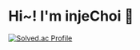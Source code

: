 # Hi~! I'm injeChoi 👋

[![Solved.ac Profile](http://mazassumnida.wtf/api/v2/generate_badge?boj=choidlswp)](https://solved.ac/choidlswp/)

<!--
**injeChoi/injeChoi** is a ✨ _special_ ✨ repository because its `README.md` (this file) appears on your GitHub profile.

Here are some ideas to get you started:

- 🔭 I’m currently working on ...
- 🌱 I’m currently learning ...
- 👯 I’m looking to collaborate on ...
- 🤔 I’m looking for help with ...
- 💬 Ask me about ...
- 📫 How to reach me: ...
- 😄 Pronouns: ...
- ⚡ Fun fact: ...
-->
